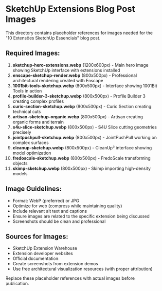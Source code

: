# SketchUp Extensions Blog Post Images

This directory contains placeholder references for images needed for the "10 Extensões SketchUp Essenciais" blog post.

## Required Images:

1. **sketchup-hero-extensions.webp** (1200x600px) - Main hero image showing SketchUp interface with extensions installed
2. **enscape-sketchup-render.webp** (800x500px) - Professional architectural rendering created with Enscape
3. **1001bit-tools-sketchup.webp** (800x500px) - Interface showing 1001Bit Tools in action
4. **profile-builder-3-sketchup.webp** (800x500px) - Profile Builder 3 creating complex profiles
5. **curic-section-sketchup.webp** (800x500px) - Curic Section creating technical cuts
6. **artisan-sketchup-organic.webp** (800x500px) - Artisan creating organic forms and terrain
7. **s4u-slice-sketchup.webp** (800x500px) - S4U Slice cutting geometries precisely
8. **jointpushpull-sketchup.webp** (800x500px) - JointPushPull working on complex surfaces
9. **cleanup-sketchup.webp** (800x500px) - CleanUp³ interface showing model optimization
10. **fredoscale-sketchup.webp** (800x500px) - FredoScale transforming objects
11. **skimp-sketchup.webp** (800x500px) - Skimp importing high-density models

## Image Guidelines:

- Format: WebP (preferred) or JPG
- Optimize for web (compress while maintaining quality)
- Include relevant alt text and captions
- Ensure images are related to the specific extension being discussed
- Screenshots should be clean and professional

## Sources for Images:

- SketchUp Extension Warehouse
- Extension developer websites
- Official documentation
- Create screenshots from extension demos
- Use free architectural visualization resources (with proper attribution)

Replace these placeholder references with actual images before publication.